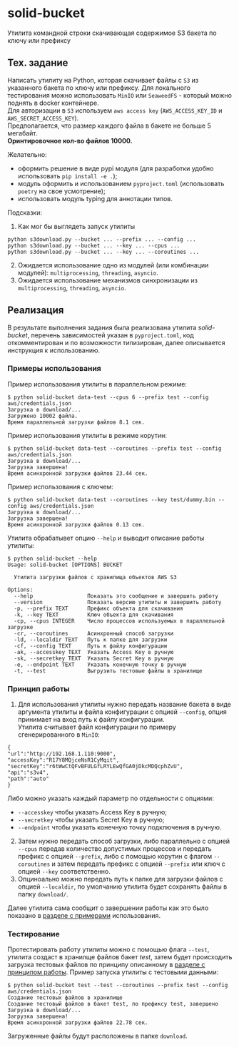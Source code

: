 # solid-bucket
Утилита командной строки скачивающая содержимое S3 бакета по ключу или префиксу
## Тех. задание
Написать утилиту на Python, которая скачивает файлы с `S3` из указанного бакета по ключу или префиксу.
Для локального тестирования можно использовать `MinIO` или `SeaweedFS` - который можно поднять в docker контейнере.  
Для авторизации в `S3` используем `aws access key` (`AWS_ACCESS_KEY_ID` и `AWS_SECRET_ACCESS_KEY`).  
Предполагается, что размер каждого файла в бакете не больше 5 мегабайт.  
**Оринтировочное кол-во файлов 10000.**  

Желательно:
- оформить решение в виде pypi модуля (для разработки удобно использовать `pip install -e .`);
- модуль оформить и использованием `pyproject.toml` (использовать `poetry` на свое усмотрение);
- использовать модуль typing для аннотации типов.

Подсказки:  
1. Как мог бы выглядеть запуск утилиты
```shell
python s3download.py --bucket ... --prefix ... --config ...
python s3download.py --bucket ... --key ... --cpus ...
python s3download.py --bucket ... --key ... --coroutines ...
```
2. Ожидается использование одно из модулей (или комбинации модулей): `multiprocessing`, `threading`, `asyncio`.  
3. Ожидается использование механизмов синхронизации из `multiprocessing`, `threading`, `asyncio`.

## Реализация
В результате выполнения задания была реализована утилита *solid-bucket*, перечень зависимостей указан в `pyproject.toml`, код откомментирован и по возможности типизирован, далее описывается инструкция к использованию.
### Примеры использования
Пример использования утилиты в параллельном режиме:
```shell
$ python solid-bucket data-test --cpus 6 --prefix test --config aws/credentials.json
Загрузка в download/...
Загружено 10002 файла.
Время параллельной загрузки файлов 8.1 сек.
```
Пример использования утилиты в режиме корутин:
```shell
$ python solid-bucket data-test --coroutines --prefix test --config aws/credentials.json
Загрузка в download/...
Загрузка завершена!
Время асинхронной загрузки файлов 23.44 сек.
```
Пример использования с ключем:
```shell
$ python solid-bucket data-test --coroutines --key test/dummy.bin --config aws/credentials.json
Загрузка в download/...
Загрузка завершена!
Время асинхронной загрузки файлов 0.13 сек.
```
Утилита обрабатывет опцию `--help` и выводит описание работы утилиты:
```shell
$ python solid-bucket --help
Usage: solid-bucket [OPTIONS] BUCKET

  Утилита загрузки файлов с хранилища объектов AWS S3

Options:
  --help                 Показать это сообщение и завершить работу
  --version              Показать версию утилиты и завершить работу
  -p, --prefix TEXT      Префикс объекта для скачивания
  -k, --key TEXT         Ключ объекта для скачивания
  -cp, --cpus INTEGER    Число процессов используемых в параллельной загрузке
  -cr, --coroutines      Асинхронный способ загрузки
  -ld, --localdir TEXT   Путь к папке для загрузки
  -cf, --config TEXT     Путь к файлу конфигурации
  -ak, --accesskey TEXT  Указать Access Key в ручную
  -sk, --secretkey TEXT  Указать Secret Key в ручную
  -e, --endpoint TEXT    Указать конечную точку в ручную
  -t, --test             Выгрузить тестовые файлы в хранилище
```
### Принцип работы
1. Для использования утилиты нужно передать название бакета в виде аргумента утилиты и файла конфигурации с опцией `--config`, опция принимает на вход путь к файлу конфигурации.  
Утилита считывает файл конфигурации по примеру сгенерированного в `MinIO`:
```josn
{
"url":"http://192.168.1.110:9000",
"accessKey":"R17Y8MQjceNsR1CyMqit",
"secretKey":"r6tWwCtQFvBFULGfLRYLEwQfGA0jDkcMDQcphZvU",
"api":"s3v4",
"path":"auto"
}
```
Либо можно указать каждый параметр по отдельности c опциями:
  - `--accesskey` чтобы указать Access Key в ручную;
  - `--secretkey` чтобы указать Secret Key в ручную;
  - `--endpoint` чтобы указать конечную точку подключения в ручную.
2. Затем нужно передать способ загрузки, либо параллельно с опцией `--cpus` передав количество допустимых процессов и передать префикс с опцией `--prefix`, 
либо с помощью корутин с флагом `--coroutines` и затем передать префикс с опцией `--prefix` или ключ с опцией `--key` соответственно.
3. Опциноально можно передать путь к папке для загрузки файлов с опцией `--localdir`, по умолчанию утилита будет сохранять файлы в папку `download/`.

Далее утилита сама сообщит о завершении работы как это было показано в [разделе с примерами](https://github.com/mementomorri/solid-bucket/edit/main/README.md#%D0%BF%D1%80%D0%B8%D0%BC%D0%B5%D1%80%D1%8B-%D0%B8%D1%81%D0%BF%D0%BE%D0%BB%D1%8C%D0%B7%D0%BE%D0%B2%D0%B0%D0%BD%D0%B8%D1%8F) использования.
### Тестирование
Протестировать работу утилиты можно с помощью флага `--test`, утилита создаст в хранилще файлов бакет *test*, 
затем будет происходить загрузка тестовых файлов по принципу описанному в [разделе с принципом работы](https://github.com/mementomorri/solid-bucket/edit/main/README.md#%D0%BF%D1%80%D0%B8%D0%BD%D1%86%D0%B8%D0%BF-%D1%80%D0%B0%D0%B1%D0%BE%D1%82%D1%8B).
Пример запуска утилиты с тестовыми данными:
```shell
$ python solid-bucket test --test --coroutines --prefix test --config aws/credentials.json
Создание тестовых файлов в хранилище
Создание тестовый файлов в бакет test, по префиксу test, завершено
Загрузка в download/...
Загрузка завершена!
Время асинхронной загрузки файлов 22.78 сек.
```
Загруженные файлы будут расположены в папке `download`.
